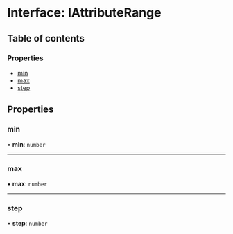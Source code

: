 # Interface: IAttributeRange

## Table of contents

### Properties

- [min](IAttributeRange.md#min)
- [max](IAttributeRange.md#max)
- [step](IAttributeRange.md#step)

## Properties

### min

• **min**: `number`

___

### max

• **max**: `number`

___

### step

• **step**: `number`
